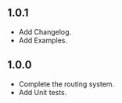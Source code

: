 ## 1.0.1  

* Add Changelog.
* Add Examples.

## 1.0.0  

* Complete the routing system.  
* Add Unit tests.  
